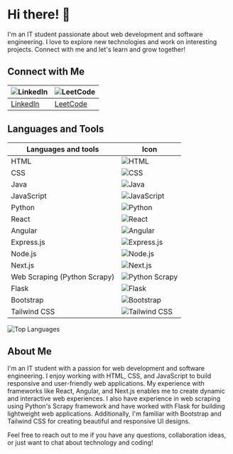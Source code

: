 # Hi there! 👋

I'm an IT student passionate about web development and software engineering. I love to explore new technologies and work on interesting projects. Connect with me and let's learn and grow together!

## Connect with Me

| ![LinkedIn](https://img.shields.io/badge/LinkedIn-Connect-blue?style=flat&logo=linkedin) | ![LeetCode](https://img.shields.io/badge/LeetCode-Solve-green?style=flat&logo=leetcode) |
| --- | --- |
| [LinkedIn](https://www.linkedin.com/in/prasath-karthiban/) | [LeetCode](https://leetcode.com/Prasath_k/) |

## Languages and Tools

| Languages and tools | Icon |
| --- | --- |
| HTML | ![HTML](https://img.shields.io/badge/-HTML-orange?style=flat&logo=html5&logoColor=white) |
| CSS | ![CSS](https://img.shields.io/badge/-CSS-blue?style=flat&logo=css3&logoColor=white) |
| Java | ![Java](https://img.shields.io/badge/-Java-red?style=flat&logo=java&logoColor=white) |
| JavaScript | ![JavaScript](https://img.shields.io/badge/-JavaScript-yellow?style=flat&logo=javascript&logoColor=white) |
| Python | ![Python](https://img.shields.io/badge/-Python-blue?style=flat&logo=python&logoColor=white) |
| React | ![React](https://img.shields.io/badge/-React-blue?style=flat&logo=react&logoColor=white) |
| Angular | ![Angular](https://img.shields.io/badge/-Angular-red?style=flat&logo=angular&logoColor=white) |
| Express.js | ![Express.js](https://img.shields.io/badge/-Express.js-lightgray?style=flat&logo=express&logoColor=white) |
| Node.js | ![Node.js](https://img.shields.io/badge/-Node.js-green?style=flat&logo=node.js&logoColor=white) |
| Next.js | ![Next.js](https://img.shields.io/badge/-Next.js-black?style=flat&logo=next.js&logoColor=white) |
| Web Scraping (Python Scrapy) | ![Python Scrapy](https://img.shields.io/badge/-Scrapy-green?style=flat&logo=python&logoColor=white) |
| Flask | ![Flask](https://img.shields.io/badge/-Flask-black?style=flat&logo=flask&logoColor=white) |
| Bootstrap | ![Bootstrap](https://img.shields.io/badge/-Bootstrap-purple?style=flat&logo=bootstrap&logoColor=white) |
| Tailwind CSS | ![Tailwind CSS](https://img.shields.io/badge/-Tailwind%20CSS-blueviolet?style=flat&logo=tailwind-css&logoColor=white) |

![Top Languages](https://github-readme-stats.vercel.app/api/top-langs/?username=Pr454th&layout=compact)

## About Me

I'm an IT student with a passion for web development and software engineering. I enjoy working with HTML, CSS, and JavaScript to build responsive and user-friendly web applications. My experience with frameworks like React, Angular, and Next.js enables me to create dynamic and interactive web experiences. I also have experience in web scraping using Python's Scrapy framework and have worked with Flask for building lightweight web applications. Additionally, I'm familiar with Bootstrap and Tailwind CSS for creating beautiful and responsive UI designs.

Feel free to reach out to me if you have any questions, collaboration ideas, or just want to chat about technology and coding!
